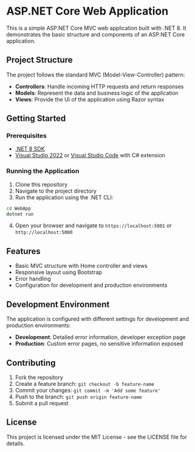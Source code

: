 # ASP.NET Core Web Application

This is a simple ASP.NET Core MVC web application built with .NET 8. It demonstrates the basic structure and components of an ASP.NET Core application.

## Project Structure

The project follows the standard MVC (Model-View-Controller) pattern:

- **Controllers**: Handle incoming HTTP requests and return responses
- **Models**: Represent the data and business logic of the application
- **Views**: Provide the UI of the application using Razor syntax

## Getting Started

### Prerequisites

- [.NET 8 SDK](https://dotnet.microsoft.com/download/dotnet/8.0)
- [Visual Studio 2022](https://visualstudio.microsoft.com/vs/) or [Visual Studio Code](https://code.visualstudio.com/) with C# extension

### Running the Application

1. Clone this repository
2. Navigate to the project directory
3. Run the application using the .NET CLI:

```bash
cd WebApp
dotnet run
```

4. Open your browser and navigate to `https://localhost:5001` or `http://localhost:5000`

## Features

- Basic MVC structure with Home controller and views
- Responsive layout using Bootstrap
- Error handling
- Configuration for development and production environments

## Development Environment

The application is configured with different settings for development and production environments:

- **Development**: Detailed error information, developer exception page
- **Production**: Custom error pages, no sensitive information exposed

## Contributing

1. Fork the repository
2. Create a feature branch: `git checkout -b feature-name`
3. Commit your changes: `git commit -m 'Add some feature'`
4. Push to the branch: `git push origin feature-name`
5. Submit a pull request

## License

This project is licensed under the MIT License - see the LICENSE file for details.